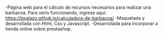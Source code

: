-Página web para el cálculo de recursos necesarios para realizar una barbacoa. Para verlo funcionando, ingrese aquí: https://bealazo.github.io/calculadora-de-barbacoa/
-Maquetada y desarrollada con Html, Css y Javascript.
-Desarrollada para incorporar a tienda online sobre prestashop.
